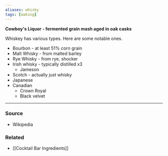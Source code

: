 ```yaml
---
aliases: whisky
tags: [making]
---
```

**Cowboy's Liquor - fermented grain mash aged in oak casks**

Whiskey has various types. Here are some notable ones.
- Bourbon - at least 51% corn grain
- Malt Whisky - from malted barley
- Rye Whisky - from rye, shocker
- Irish whisky - typically distilled x3
	- Jameson
- Scotch - actually just whisky
- Japanese
- Canadian 
	- Crown Royal
	- Black velvet

---
### Source
- Wikipedia

### Related
- [[Cocktail Bar Ingredients]]
 